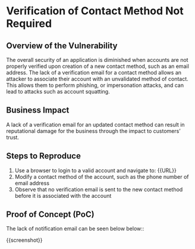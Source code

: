 # Verification of Contact Method Not Required

## Overview of the Vulnerability

The overall security of an application is diminished when accounts are not properly verified upon creation of a new contact method, such as an email address. The lack of a verification email for a contact method allows an attacker to associate their account with an unvalidated method of contact. This allows them to perform phishing, or impersonation attacks, and can lead to attacks such as account squatting.

## Business Impact

A lack of a verification email for an updated contact method can result in reputational damage for the business through the impact to customers’ trust.

## Steps to Reproduce

1. Use a browser to login to a valid account and navigate to: {{URL}}
1. Modify a contact method of the account, such as the phone number of email address
1. Observe that no verification email is sent to the new contact method before it is associated with the account

## Proof of Concept (PoC)

The lack of notification email can be seen below below::

{{screenshot}}
